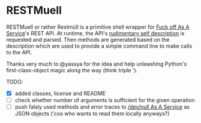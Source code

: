 RESTMuell 
=========

RESTMuell or rather Restmüll is a primitive shell wrapper for [Fuck off As A Service](https://foaas.com)'s REST API.
At runtime, the API's [rudimentary self description](https://foaas.com/operations) is requested and parsed. Then methods are generated based on the description which are used to provide a simple command line to make calls to the API.

Thanks very much to @yassya for the idea and help unleashing Python's first-class-object magic along the way (think triple ').

TODO:
- [x] added classes, license and README
- [ ] check whether number of arguments is sufficient for the given operation
- [ ] push falsly used methods and error traces to [/dev/null As A Service](https://devnull-as-a-service.com) as JSON objects ('cos who wants to read them locally anyways?)
